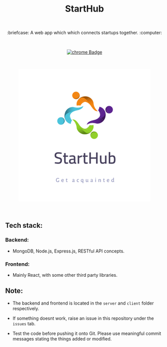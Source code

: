<h1 align="center">StartHub</h1></br>

<p align="center">
:briefcase: A web app which which connects startups together. :computer:
</p>
<br>

<p align="center">
  <a href="#"><img alt="chrome Badge" src="https://badgen.net/badge/icon/chrome?icon=chrome&label"/></a>
  <!-- <a href="https://github.com/k4u5h4L"><img alt="k4u5h4L GitHub badge" src="https://badgen.net/badge/GitHub/k4u5h4L?icon=github&color=24292e"/></a> -->
</p>

<br>
<p align="center">
<img width="420px" src="assets/logo.png" alt="StartHub logo"></img>
</p><br>
<h2> Tech stack: </h2>

### Backend:

-   MongoDB, Node.js, Express.js, RESTful API concepts.

### Frontend:

-   Mainly React, with some other third party libraries.

## Note:

-   The backend and frontend is located in the `server` and `client` folder respectively.

-   If something doesnt work, raise an issue in this repository under the `issues` tab.

-   Test the code before pushing it onto Git. Please use meaningful commit messages stating the things added or modified.
